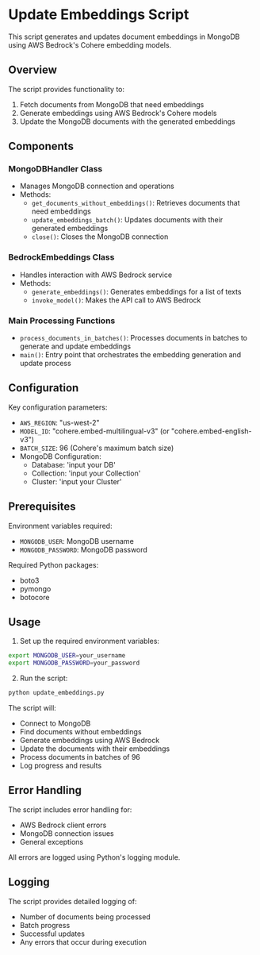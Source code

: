 # Update Embeddings Script

This script generates and updates document embeddings in MongoDB using AWS Bedrock's Cohere embedding models.

## Overview

The script provides functionality to:
1. Fetch documents from MongoDB that need embeddings
2. Generate embeddings using AWS Bedrock's Cohere models
3. Update the MongoDB documents with the generated embeddings

## Components

### MongoDBHandler Class
- Manages MongoDB connection and operations
- Methods:
  - `get_documents_without_embeddings()`: Retrieves documents that need embeddings
  - `update_embeddings_batch()`: Updates documents with their generated embeddings
  - `close()`: Closes the MongoDB connection

### BedrockEmbeddings Class
- Handles interaction with AWS Bedrock service
- Methods:
  - `generate_embeddings()`: Generates embeddings for a list of texts
  - `invoke_model()`: Makes the API call to AWS Bedrock

### Main Processing Functions
- `process_documents_in_batches()`: Processes documents in batches to generate and update embeddings
- `main()`: Entry point that orchestrates the embedding generation and update process

## Configuration

Key configuration parameters:
- `AWS_REGION`: "us-west-2"
- `MODEL_ID`: "cohere.embed-multilingual-v3" (or "cohere.embed-english-v3")
- `BATCH_SIZE`: 96 (Cohere's maximum batch size)
- MongoDB Configuration:
  - Database: 'input your DB'
  - Collection: 'input your Collection'
  - Cluster: 'input your Cluster'

## Prerequisites

Environment variables required:
- `MONGODB_USER`: MongoDB username
- `MONGODB_PASSWORD`: MongoDB password

Required Python packages:
- boto3
- pymongo
- botocore

## Usage

1. Set up the required environment variables:
```bash
export MONGODB_USER=your_username
export MONGODB_PASSWORD=your_password
```

2. Run the script:
```bash
python update_embeddings.py
```

The script will:
- Connect to MongoDB
- Find documents without embeddings
- Generate embeddings using AWS Bedrock
- Update the documents with their embeddings
- Process documents in batches of 96
- Log progress and results

## Error Handling

The script includes error handling for:
- AWS Bedrock client errors
- MongoDB connection issues
- General exceptions

All errors are logged using Python's logging module.

## Logging

The script provides detailed logging of:
- Number of documents being processed
- Batch progress
- Successful updates
- Any errors that occur during execution
